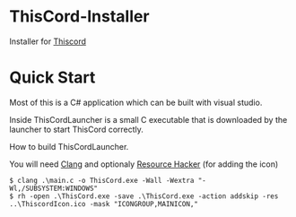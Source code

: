 # ThisCord-Installer
Installer for [Thiscord](https://github.com/RJ-Infinity/ThisCord)

# Quick Start

Most of this is a C# application which can be built with visual studio.

Inside ThisCordLauncher is a small C executable that is downloaded by the launcher to start ThisCord correctly.

How to build ThisCordLauncher.

You will need [Clang](https://clang.llvm.org/) and optionaly [Resource Hacker](http://angusj.com/resourcehacker/) (for adding the icon)
```console
$ clang .\main.c -o ThisCord.exe -Wall -Wextra "-Wl,/SUBSYSTEM:WINDOWS"
$ rh -open .\ThisCord.exe -save .\ThisCord.exe -action addskip -res ..\ThiscordIcon.ico -mask "ICONGROUP,MAINICON,"
```
